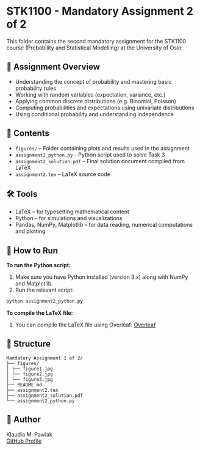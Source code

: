 # STK1100 - Mandatory Assignment 2 of 2

This folder contains the second mandatory assignment for the STK1100 course (Probability and Statistical Modelling) at the University of Oslo.

## 📝 Assignment Overview

- Understanding the concept of probability and mastering basic probability rules
- Working with random variables (expectation, variance, etc.)
- Applying common discrete distributions (e.g. Binomial, Poisson)
- Computing probabilities and expectations using univariate distributions
- Using conditional probability and understanding independence

## 📄 Contents

- `figures/` – Folder containing plots and results used in the assignment
- `assignment2_python.py` - Python script used to solve Task 3
- `assignment2_solution.pdf` – Final solution document compiled from LaTeX
- `assignment2.tex` – LaTeX source code

## 🛠 Tools

- LaTeX – for typesetting mathematical content
- Python – for simulations and visualizations
- Pandas, NumPy, Matplotlib – for data reading, numerical computations and plotting

## 🚀 How to Run

**To run the Python script:**

 1. Make sure you have Python installed (version 3.x) along with NumPy and Matplotlib.
 2. Run the relevant script:

```bash
python assignment2_python.py
```

**To compile the LaTeX file:**

 1. You can compile the LaTeX file using Overleaf: [Overleaf](https://www.overleaf.com/)

## 📂 Structure

```
Mandatory Assignment 1 of 2/
├── figures/
│ ├── figure1.jpg
│ └── figure2.jpg
│ └── figure3.jpg
├── README.md
├── assignment2.tex
├── assignment2_solution.pdf
└── assignment2_python.py
```

## 👤 Author

Klaudia M. Pawlak  
[GitHub Profile](https://github.com/klaudiapawlak)

